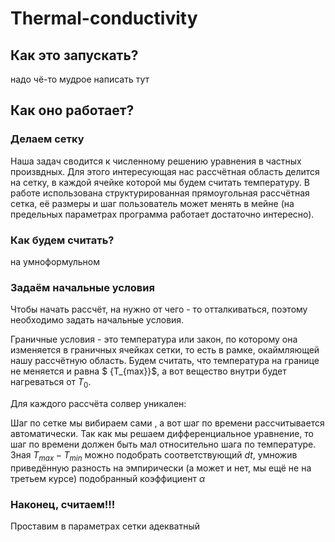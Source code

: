 # Thermal-conductivity
## Как это запускать?
надо чё-то мудрое написать тут

## Как оно работает?
### Делаем сетку
Наша задач сводится к численному решению уравнения в частных произвдных. Для этого интересующая нас рассчётная область делится на сетку, в каждой ячейке которой мы будем считать температуру.
В работе использована структурированная прямоугольная рассчётная сетка, её размеры и шаг пользователь может менять в мейне (на предельных параметрах программа работает достаточно интересно).

### Как будем считать?

на умноформульном


### Задаём начальные условия
Чтобы начать рассчёт, на нужно от чего - то отталкиваться, поэтому необходимо задать начальные условия.

Граничные условия - это температура или закон, по которому она изменяется в граничных ячейках сетки, то есть в рамке, окаймляющей нашу рассчётную область.
Будем считать, что температура на границе не меняется и равна $
{T_{max}}$, а вот вещество внутри будет нагреваться от ${T_{0}}$.

Для каждого рассчёта солвер уникален:

Шаг по сетке мы вибираем сами , а вот шаг по времени рассчитывается автоматически. Так как мы решаем дифференциальное уравнение, то шаг по времени должен быть мал относительно шага по температуре.
Зная ${T_{max} - T_{min}}$ можно подобрать соответствующий ${dt}$, умножив приведённую разность на эмпирически (а может и нет, мы ещё не на третьем курсе) подобранный коэффициент ${\alpha}$  

### Наконец, считаем!!!


Проставим в параметрах сетки адекватный 


